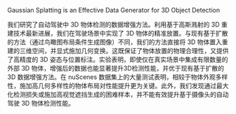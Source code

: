 Gaussian Splatting is an Effective Data Generator for 3D Object Detection

我们研究了自动驾驶中 3D 物体检测的数据增强方法。利用基于高斯溅射的 3D 重建技术最新进展，我们在驾驶场景中实现了 3D 物体的精准放置。与现有基于扩散的方法（通过鸟瞰图布局条件生成图像）不同，我们的方法直接将 3D 物体置入重建的三维空间，并显式施加几何变换。这既保证了物体放置的物理合理性，又提供了高精度的 3D 姿态与位置标注。实验表明，即使仅在真实场景中集成有限数量的外部 3D 物体，增强后的数据也能显著提升3D检测性能，并优于现有基于扩散的 3D 数据增强方法。在 nuScenes 数据集上的大量测试表明，相较于物体外观多样性，施加高几何多样性的物体布局对性能提升更为关键。此外，我们发现通过最大化检测损失或施加高视觉遮挡生成的困难样本，并不能有效提升基于摄像头的自动驾驶 3D 物体检测性能。  